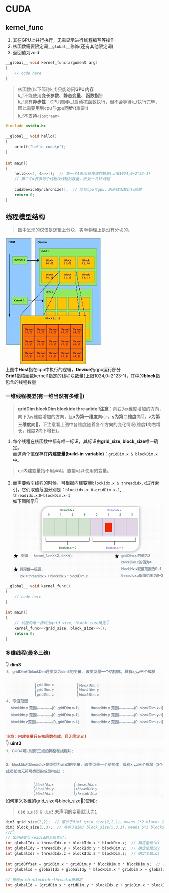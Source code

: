 # CUDA

## kernel_func

1. 其在GPU上并行执行，无需显示进行线程编写等操作
2. 核函数需要限定词`__global__`修饰(还有其他限定词)
3. 返回值为void

```cpp
__global__ void kernel_func(argument arg)
{
    // code here
}
```

> 核函数(以下简称k_f)只能访问**GPU内存**  
> k_f不能使用**变长参数**、**静态变量**、**函数指针**  
> k_f具有**异步性**：CPU调用k_f启动核函数执行，但不会等待k_f执行完毕，因此需要用到cpu与gpu**同步**(❗重要❗)  
> k_f不支持`<iostream>`

```cpp
#include <stdio.h>

__global__ void hello()
{
    printf("hello cuda\n");
}

int main()
{
    hello<<<4, 4>>>();  // 第一个4表示线程块的数量(上限1024,0~2^23-1)
    // 第二个4表示每个线程块线程的数量，此处一共16线程

    cudaDeviceSynchronize();  // 同步cpu与gpu，刷新核函数运行结果
    return 0;
}
```

## 线程模型结构

> 图中呈现的仅仅是逻辑上分块，实际物理上是没有分块的。

![线程模型结构](cuda_pics/线程模型结构.png  "线程模型结构")  
上图中**Host**指在cpu中执行的逻辑，**Device**指gpu运行部分  
**Grid1**指核函数kernel1指定的线程块数量(上限1024,0~2^23-1)，其中的**block**指包含的线程数量

### 一维线程模型(有一维当然有多维😤)

> **gridDim blockDim blockidx threadidx**
> **❗注意**：向右为x维度增加的方向，向下为y维度增加的方向，且**x为第一维度**向👉，**y为第二维度**向👇，**z为第三维度**向👊，下注意看上图中各维度随着各个方向的变化情况(维度**1**向右增长，维度**2**向下增长)。

1. 每个线程在核函数中都有唯一标识，其标识由**grid_size, block_size**唯一确定。  
而这两个值保存在**内建变量(build-in variable)**：`gridDim.x & blockDim.x`中。
> 👉内建变量指不用声明，直接可以使用的变量。

2. 而需要索引线程的时候，可根据内建变量`blockidx.x & threadidx.x`进行索引，它们取值范围分别是：`blockidx.x`: `0~gridDim.x-1`, `threadidx.x`:`0~blockDim.x-1`  
如下图所示👇  
![线程标识](cuda_pics/Thread_idx.png)

```cpp
__global__ void kernel_func()
{
    // code here
}

int main()
{
    // 线程的唯一标识由grid_size, block_size确定👇
    kernel_func<<<grid_size, block_size>>>();
    return 0;
}
```

### 多维线程(最多三维)

👇  **dim3**
![多维线程2](cuda_pics/多维线程2.png)  
👇  **uint3**
![多维线程1](cuda_pics/多维线程1.png)  
如何定义多维的grid_size与block_size🤔(使用):  
> use `uint3 & dim3`,未声明的变量默认为`1`

```cpp
dim3 grid_size(2,2);  // 等价于dim3 grid_size(2,2,1)，means 2*2 blocks 形成一个2*2 block matrix，在x与y方向均有两个并行度
dim3 block_size(5,3);  // 等价于dim3 block_size(5,3,1)，means 5*3 blocks 形成一个3*5 block matrix，在x与y方向分别有5&3个并行度
//❗👇
// 如何确定threadid的全局索引：
int globalIdx = threadIdx.x + blockIdx.x * blockDim.x;  // 确定全局idx
int globalIdy = threadIdx.y + blockIdx.y * blockDim.y;  // 确定全局idy
int globalIdz = threadIdx.z + blockIdx.z * blockDim.z;  // 确定全局idz  这三项的求解不会相互影响

int gridOffset = gridDim.x * gridDim.y * blockDim.x * blockDim.y;  // 每个grid的偏移量
int globalId = globalIdx + globalIdy * blockDim.x * gridDim.x + globalIdz * gridOffset;  // 全局索引

// 按照grid👉blockid👉threadid来确定
int globalId = (gridDim.x * gridDim.y * blockIdx.z + gridDim.x * blockIdx.y + blockIdx.x) * (blockDim.x * blockDim.y * blockDim.z) + blockDim.x * blockDim.y * threadIdx. z + blockDim.x * threadIdx.y + threadIdx.x
```
